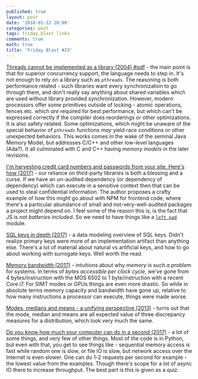 ```yaml
---
published: true
layout: post
date: '2018-01-12 20:00'
categories: post
tags: friday_blast links
comments: true
math: true
title: 'Friday Blast #23'
---
```


[Threads cannot be implemented as a library (2004) #pdf](http://www.hpl.hp.com/techreports/2004/HPL-2004-209.pdf) - the main point is that for superior concurrency support, the language needs to step in. It's not enough to rely on a library such as `pthreads`. The reasoning is both performance related - such libraries want every synchronization to go through them, and don't really say anything about shared variables which are used without library provided synchronization. However, modern processors offer some primitives outside of locking - atomic operations, fences etc. which _are_ required for best performance, but which can't be expressed correctly if the compiler does reorderings or other optimizations. It is also safety related. Some optimizations, which might be unaware of the special behavior of `pthreads` functions _may_ yield race conditions or other unexpected behaviors. This works comes in the wake of the seminal Java Memory Model, but addresses C/C++ and other low-level languages (Ada?). It all culminated with C and C++ having _memory models_ in the later revisions.

[I'm harvesting credit card numbers and passwords from your site. Here's how (2017)](https://hackernoon.com/im-harvesting-credit-card-numbers-and-passwords-from-your-site-here-s-how-9a8cb347c5b5) - our reliance on third-party libraries is both a blessing and a curse. If we have an un-audited dependency (or dependency of dependency) which can execute in a sensitive context then that can be used to steal confidential information. The author proposes a crafty example of how this might go about with NPM for frontend code, where there's a particular abundance of small and not-very-well-audited packages a project might depend on. I feel some of the reason this is, is the fact that JS is not _batteries included_. So we need to have things like a [`left pad`](https://www.theregister.co.uk/2016/03/23/npm_left_pad_chaos/) module.

[SQL keys in depth (2017)](https://begriffs.com/posts/2018-01-01-sql-keys-in-depth.html) - a data modeling overview of SQL keys. Didn't realize primary keys were more of an implementation artifact than anything else. There's a lot of material about natural vs artificial keys, and how to go about working with surrogate keys. Well worth the read.

[Memory bandwidth (2017)](https://fgiesen.wordpress.com/2017/04/11/memory-bandwidth/) - intuitions about why _memory is such a problem_ for systems. In terms of _bytes accessible per clock cycle_, we've gone from 4 bytes/instruction with the MOS 6502 to 1 byte/instruction with a recent Core i7. For SIMT modes or GPUs things are even more drastic. So while in absolute terms memory capacity and bandwidth have gone up, relative to how many instructions a processor can execute, things were made worse.

[Modes, medians and means - a unifying perspective (2013)](http://www.johnmyleswhite.com/notebook/2013/03/22/modes-medians-and-means-an-unifying-perspective/) - turns out that the mode, median and means are all expected value of three discrepancy measures for a distribution, which look very much the same.

[Do you know how much your computer can do in a second (2017)](http://computers-are-fast.github.io/) - a lot of some things, and very few of other things. Most of the code is in Python, but even with that, you get to see things like - sequential memory access is fast while random one is slow, or file IO is slow, but network access over the Internet is even slower. One can do 1-2 requests per second for example - the lowest value from the examples. Though there's scope for a lot of async IO there to increase throughput. The best part is this is given as a quiz.
